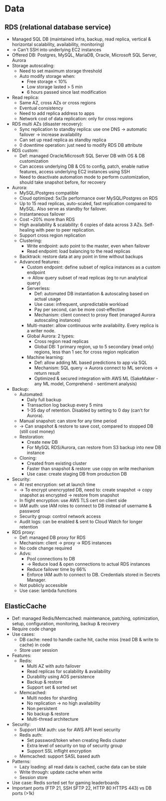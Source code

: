 # Data
## RDS (relational database service)
- Managed SQL DB (maintained infra, backup, read replica, vertical & horizontal scalability, availability, monitoring)
- -> Can't SSH into underlying EC2 instances
- Offered DB: Postgres, MySQL, MariaDB, Oracle, Microsoft SQL Server, Aurora
- Storage autoscaling:
  - Need to set maximum storage threshold
  - Auto modify storage when:
    - Free storage < 10%
    - Low storage lasted > 5 min
    - 6 hours passed since last modification
- Read replica:
  - Same AZ, cross AZs or cross regions
  - Eventual consistency
  - Need to add replica address to apps
  - Network cost of data replication: only for cross regions
- RDS multi AZs (disaster recovery):
  - Sync replication to standby replica: use one DNS -> automatic failover -> increase availability
  - Can set up read replica as standby replica
  - 0 downtime operation: just need to modify RDS DB attribute
- RDS custom:
  - Def: managed Oracle/Microsoft SQL Server DB with OS & DB customization
  - Can access underlying DB & OS to config, patch, enable native features, access underlying EC2 instances using SSH
  - Need to deactivate automation mode to perform customization, should take snapshot before, for recovery
- Aurora:
  - MySQL/Postgres compatible
  - Cloud optimized: 5x/3x performance over MySQL/Postgres on RDS
  - Up to 15 read replicas, auto-scaled, fast replication compared to MySQL. Also serve as standby for failover.
  - Instantaneous failover
  - Cost ~20% more than RDS
  - High availability & scalability: 6 copies of data across 3 AZs. Self-healing with peer to peer replication.
  - Support cross region replication
  - Clustering:
    - Write endpoint: auto point to the master, even when failover
    - Read endpoint: load balancing to the read replicas
  - Backtrack: restore data at any point in time without backups
  - Advanced features:
    - Custom endpoint: define subset of replica instances as a custom endpoint
    - -> Allow query subset of read replicas (eg to run analytical query)
    - Serverless:
      - Def: automated DB instantiation & autoscaling based on actual usage
      - Use case: infrequent, unpredictable workload
      - Pay per second, can be more cost-effective
      - Mechanism: client connect to proxy fleet (managed Aurora autoscaling instances)
    - Multi-master: allow continuous write availability. Every replica is a writer node.
    - Global Aurora: 2 types:
      - Cross region read replicas
      - Global DB: 1 primary region, up to 5 secondary (read only) regions, less than 1 sec for cross region replication
    - Machine learning:
      - Def: allow adding ML based predictions to app via SQL
      - Mechanism: SQL query -> Aurora connect to ML services -> return result
      - Optimized & secured integration with AWS ML (SakeMaker - any ML model, Comprehend - sentiment analysis)
- Backup:
  - Automated:
    - Daily full backup
    - Transaction log backup every 5 mins
    - 1-35 day of retention. Disabled by setting to 0 day (can't for Aurora).
  - Manual snapshot: can store for any time period
  - -> Can snapshot & restore to save cost, compared to stopped DB (still cost money)
  - Restoration:
    - Create new DB
    - For MySQL RDS/Aurora, can restore from S3 backup into new DB instance
  - Cloning:
    - Created from existing cluster
    - Faster than snapshot & restore: use copy on write mechanism
    - Use case: create staging DB from production DB
- Security:
  - At rest encryption: set at launch time
  - -> To encrypt unencrypted DB, need to: create snapshot -> copy snapshot as encrypted -> restore from snapshot
  - In flight encryption: use AWS TLS cert on client side
  - IAM auth: use IAM roles to connect to DB instead of username & password
  - Security group: control network access
  - Audit logs: can be enabled & sent to Cloud Watch for longer retention
- RDS proxy:
  - Def: managed DB proxy for RDS
  - Mechanism: client -> proxy -> RDS instances
  - No code change required
  - Advs:
    - Pool connections to DB
    - -> Reduce load & open connections to actual RDS instances
    - Reduce failover time by 66%
    - Enforce IAM auth to connect to DB. Credentials stored in Secrets Manager.
  - Not publicly accessible
  - Use case: lambda functions
## ElasticCache
- Def: managed Redis/Memcached: maintenance, patching, optimization, setup, configuration, monitoring, backup & recovery
- Require code change
- Use cases:
  - DB cache: need to handle cache hit, cache miss (read DB & write to cache) in code
  - Store user session
- Features:
  - Redis:
    - Multi AZ with auto failover
    - Read replicas for scalability & availability
    - Durability using AOS persistence
    - Backup & restore
    - Support set & sorted set
  - Memcached:
    - Multi nodes for sharding
    - No replication -> no high availability
    - Non persistent
    - No backup & restore
    - Multi-thread architecture
- Security:
  - Support IAM auth: use for AWS API level security
  - Redis auth:
    - Set password/token when creating Redis cluster
    - Extra level of security on top of security group
    - Support SSL inflight encryption
  - Memcached: support SASL based auth
- Patterns:
  - Lazy loading: all read data is cached, cache data can be stale
  - Write through: update cache when write
  - Session store
- Use case: Redis sorted set for gaming leaderboards
- Important ports (FTP 21, SSH SFTP 22, HTTP 80 HTTPS 443) vs DB ports (>1k)